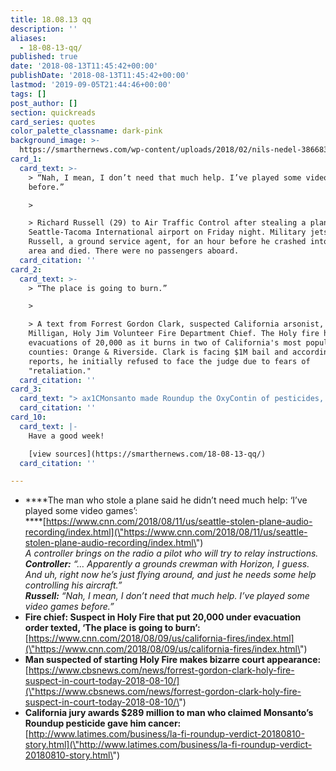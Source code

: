 ```yaml
---
title: 18.08.13 qq
description: ''
aliases:
  - 18-08-13-qq/
published: true
date: '2018-08-13T11:45:42+00:00'
publishDate: '2018-08-13T11:45:42+00:00'
lastmod: '2019-09-05T21:44:46+00:00'
tags: []
post_author: []
section: quickreads
card_series: quotes
color_palette_classname: dark-pink
background_image: >-
  https://smarthernews.com/wp-content/uploads/2018/02/nils-nedel-386683-unsplash-360x360.jpg
card_1:
  card_text: >-
    > “Nah, I mean, I don’t need that much help. I’ve played some video games
    before.”

    > 

    > Richard Russell (29) to Air Traffic Control after stealing a plane at
    Seattle-Tacoma International airport on Friday night. Military jets chased
    Russell, a ground service agent, for an hour before he crashed into a wooded
    area and died. There were no passengers aboard.
  card_citation: ''
card_2:
  card_text: >-
    > “The place is going to burn.”

    > 

    > A text from Forrest Gordon Clark, suspected California arsonist, to Mike
    Milligan, Holy Jim Volunteer Fire Department Chief. The Holy fire has forced
    evacuations of 20,000 as it burns in two of California's most populous
    counties: Orange & Riverside. Clark is facing $1M bail and according to
    reports, he initially refused to face the judge due to fears of
    "retaliation."
  card_citation: ''
card_3:
  card_text: "> ax1CMonsanto made Roundup the OxyContin of pesticides, and now the addiction and damage they caused have come home to roost.ax1Dn> n> Ken Cook, Environmental Working Group President, as a California jury awarded $289M to a former school groundskeeper who sued Monsanto saying its weed killers, including Roundup, gave him non-Hodgkin's lymphoma. The case is the first of thousands of lawsuits in state & federal courts alleging Roundup causes cancer, a claim Monsanto denies."
  card_citation: ''
card_10:
  card_text: |-
    Have a good week!

    [view sources](https://smarthernews.com/18-08-13-qq/)
  card_citation: ''

---
```

*   ****The man who stole a plane said he didn’t need much help: ‘I’ve played some video games’:  
    ****[https://www.cnn.com/2018/08/11/us/seattle-stolen-plane-audio-recording/index.html](\"https://www.cnn.com/2018/08/11/us/seattle-stolen-plane-audio-recording/index.html\")  
    _A controller brings on the radio a pilot who will try to relay instructions._  
    _**Controller:** “… Apparently a grounds crewman with Horizon, I guess. And uh, right now he’s just flying around, and just he needs some help controlling his aircraft.”_  
    _**Russell:** “Nah, I mean, I don’t need that much help. I’ve played some video games before.”_
*   **Fire chief: Suspect in Holy Fire that put 20,000 under evacuation order texted, ‘The place is going to burn’:**  
    [https://www.cnn.com/2018/08/09/us/california-fires/index.html](\"https://www.cnn.com/2018/08/09/us/california-fires/index.html\")
*   **Man suspected of starting Holy Fire makes bizarre court appearance:**  
    [https://www.cbsnews.com/news/forrest-gordon-clark-holy-fire-suspect-in-court-today-2018-08-10/](\"https://www.cbsnews.com/news/forrest-gordon-clark-holy-fire-suspect-in-court-today-2018-08-10/\")
*   **California jury awards $289 million to man who claimed Monsanto’s Roundup pesticide gave him cancer:**  
    [http://www.latimes.com/business/la-fi-roundup-verdict-20180810-story.html](\"http://www.latimes.com/business/la-fi-roundup-verdict-20180810-story.html\")